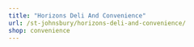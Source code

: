 ```yaml
---
title: "Horizons Deli And Convenience"
url: /st-johnsbury/horizons-deli-and-convenience/
shop: convenience
---
```

